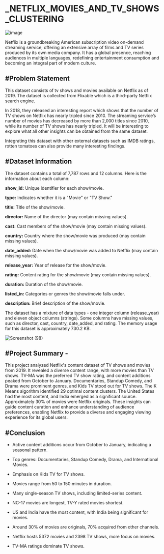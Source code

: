 # _NETFLIX_MOVIES_AND_TV_SHOWS_CLUSTERING

![image](![image](https://github.com/Sankhdeep/Netflix_Movies_and_TV_Shows_Clustering-Unsupervised/assets/119426983/5851c025-513e-4220-9d4d-793367ecfca2)
)


Netflix is a groundbreaking American subscription video on-demand streaming service, offering an extensive array of films and TV series produced by its own media company. It has a global presence, reaching audiences in multiple languages, redefining entertainment consumption and becoming an integral part of modern culture.

#**Problem Statement**
---
This dataset consists of tv shows and movies available on Netflix as of 2019. The dataset is collected from Flixable which is a third-party Netflix search engine.

In 2018, they released an interesting report which shows that the number of TV shows on Netflix has nearly tripled since 2010. The streaming service’s number of movies has decreased by more than 2,000 titles since 2010, while its number of TV shows has nearly tripled. It will be interesting to explore what all other insights can be obtained from the same dataset.

Integrating this dataset with other external datasets such as IMDB ratings, rotten tomatoes can also provide many interesting findings.

#**Dataset Information**
---
The dataset contains a total of 7,787 rows and 12 columns. Here is the information about each column:

**show_id:** Unique identifier for each show/movie.

**type:** Indicates whether it is a "Movie" or "TV Show."

**title:** Title of the show/movie.

**director:** Name of the director (may contain missing values).

**cast:** Cast members of the show/movie (may contain missing values).

**country:** Country where the show/movie was produced (may contain missing values).

**date_added:** Date when the show/movie was added to Netflix (may contain missing values).

**release_year:** Year of release for the show/movie.

**rating:** Content rating for the show/movie (may contain missing values).

**duration:** Duration of the show/movie.

**listed_in:** Categories or genres the show/movie falls under.

**description:** Brief description of the show/movie.

The dataset has a mixture of data types - one integer column (release_year) and eleven object columns (strings). Some columns have missing values, such as director, cast, country, date_added, and rating. The memory usage for this dataset is approximately 730.2 KB.


![Screenshot (98)](https://github.com/NamiraMujawar/_NETFLIX_MOVIES_AND_TV_SHOWS_CLUSTERING/assets/120715329/eeae5c40-a73b-4ffa-a9f0-b117d4848e80)



#**Project Summary -**
---
This project analyzed Netflix's content dataset of TV shows and movies from 2019. It revealed a diverse content range, with more movies than TV shows. TV-MA was the preferred TV show rating, and content additions peaked from October to January. Documentaries, Standup Comedy, and Drama were prominent genres, and Kids TV stood out for TV shows. The K Means algorithm identified 29 optimal content clusters. The United States had the most content, and India emerged as a significant source. Approximately 30% of movies were Netflix originals. These insights can guide content curation and enhance understanding of audience preferences, enabling Netflix to provide a diverse and engaging viewing experience for its global users.

#**Conclusion**
---

* Active content additions occur from October to January, indicating a seasonal pattern.

* Top genres: Documentaries, Standup Comedy, Drama, and International Movies.

* Emphasis on Kids TV for TV shows.

* Movies range from 50 to 150 minutes in duration.

* Many single-season TV shows, including limited-series content.

* NC-17 movies are longest, TV-Y rated movies shortest.

* US and India have the most content, with India being significant for movies.

* Around 30% of movies are originals, 70% acquired from other channels.

* Netflix hosts 5372 movies and 2398 TV shows, more focus on movies.

* TV-MA ratings dominate TV shows.



